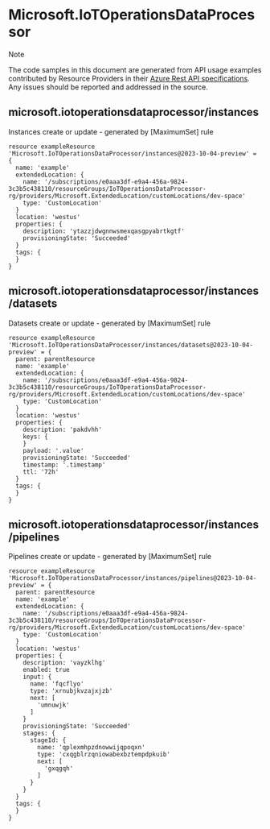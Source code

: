 # Microsoft.IoTOperationsDataProcessor
  
> [!NOTE]
> The code samples in this document are generated from API usage examples contributed by Resource Providers in their [Azure Rest API specifications](https://github.com/Azure/azure-rest-api-specs). Any issues should be reported and addressed in the source.


## microsoft.iotoperationsdataprocessor/instances

Instances create or update - generated by [MaximumSet] rule
```bicep
resource exampleResource 'Microsoft.IoTOperationsDataProcessor/instances@2023-10-04-preview' = {
  name: 'example'
  extendedLocation: {
    name: '/subscriptions/e0aaa3df-e9a4-456a-9824-3c3b5c438110/resourceGroups/IoTOperationsDataProcessor-rg/providers/Microsoft.ExtendedLocation/customLocations/dev-space'
    type: 'CustomLocation'
  }
  location: 'westus'
  properties: {
    description: 'ytazzjdwgnnwsmexqasgpyabrtkgtf'
    provisioningState: 'Succeeded'
  }
  tags: {
  }
}
```

## microsoft.iotoperationsdataprocessor/instances/datasets

Datasets create or update - generated by [MaximumSet] rule
```bicep
resource exampleResource 'Microsoft.IoTOperationsDataProcessor/instances/datasets@2023-10-04-preview' = {
  parent: parentResource 
  name: 'example'
  extendedLocation: {
    name: '/subscriptions/e0aaa3df-e9a4-456a-9824-3c3b5c438110/resourceGroups/IoTOperationsDataProcessor-rg/providers/Microsoft.ExtendedLocation/customLocations/dev-space'
    type: 'CustomLocation'
  }
  location: 'westus'
  properties: {
    description: 'pakdvhh'
    keys: {
    }
    payload: '.value'
    provisioningState: 'Succeeded'
    timestamp: '.timestamp'
    ttl: '72h'
  }
  tags: {
  }
}
```

## microsoft.iotoperationsdataprocessor/instances/pipelines

Pipelines create or update - generated by [MaximumSet] rule
```bicep
resource exampleResource 'Microsoft.IoTOperationsDataProcessor/instances/pipelines@2023-10-04-preview' = {
  parent: parentResource 
  name: 'example'
  extendedLocation: {
    name: '/subscriptions/e0aaa3df-e9a4-456a-9824-3c3b5c438110/resourceGroups/IoTOperationsDataProcessor-rg/providers/Microsoft.ExtendedLocation/customLocations/dev-space'
    type: 'CustomLocation'
  }
  location: 'westus'
  properties: {
    description: 'vayzklhg'
    enabled: true
    input: {
      name: 'fqcflyo'
      type: 'xrnubjkvzajxjzb'
      next: [
        'umnuwjk'
      ]
    }
    provisioningState: 'Succeeded'
    stages: {
      stageId: {
        name: 'qplexmhpzdnowwijqpoqxn'
        type: 'cxqgblrzqniowabexbztempdpkuib'
        next: [
          'gxqgqh'
        ]
      }
    }
  }
  tags: {
  }
}
```
